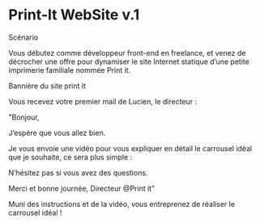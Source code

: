 # Print-It WebSite v.1

Scénario

Vous débutez comme développeur front-end en freelance, et venez de décrocher une offre pour dynamiser le site Internet statique d’une petite imprimerie familiale nommée Print it.

Bannière du site print it

Vous recevez votre premier mail de Lucien, le directeur :

"Bonjour,

J’espère que vous allez bien.

Je vous envoie une vidéo pour vous expliquer en détail le carrousel idéal que je souhaite, ce sera plus simple :

N’hésitez pas si vous avez des questions.

Merci et bonne journée,
Directeur @Print it"

Muni des instructions et de la vidéo, vous entreprenez de réaliser le carrousel idéal !
